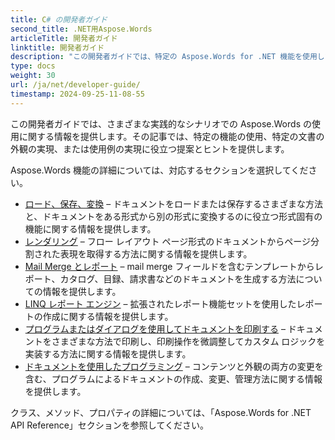 ```yaml
---
title: C# の開発者ガイド
second_title: .NET用Aspose.Words
articleTitle: 開発者ガイド
linktitle: 開発者ガイド
description: "この開発者ガイドでは、特定の Aspose.Words for .NET 機能を使用したり、特定のドキュメントの外観を実現したり、ユースケースを可能にしたりするのに役立つ実践的なシナリオとヒントについて説明します。"
type: docs
weight: 30
url: /ja/net/developer-guide/
timestamp: 2024-09-25-11-08-55
---
```


この開発者ガイドでは、さまざまな実践的なシナリオでの Aspose.Words の使用に関する情報を提供します。その記事では、特定の機能の使用、特定の文書の外観の実現、または使用例の実現に役立つ提案とヒントを提供します。

Aspose.Words 機能の詳細については、対応するセクションを選択してください。

- [ロード、保存、変換](/words/ja/net/loading-saving-and-converting/) – ドキュメントをロードまたは保存するさまざまな方法と、ドキュメントをある形式から別の形式に変換するのに役立つ形式固有の機能に関する情報を提供します。
- [レンダリング](/words/ja/net/rendering/) – フロー レイアウト ページ形式のドキュメントからページ分割された表現を取得する方法に関する情報を提供します。
- [Mail Merge とレポート](/words/net/mail-merge-and-reporting/) – mail merge フィールドを含むテンプレートからレポート、カタログ、目録、請求書などのドキュメントを生成する方法についての情報を提供します。
- [LINQ レポート エンジン](/words/net/linq-reporting-engine/) – 拡張されたレポート機能セットを使用したレポートの作成に関する情報を提供します。
- [プログラムまたはダイアログを使用してドキュメントを印刷する](/words/ja/net/print-a-document-programmatically-or-using-dialogs/) – ドキュメントをさまざまな方法で印刷し、印刷操作を微調整してカスタム ロジックを実装する方法に関する情報を提供します。
- [ドキュメントを使用したプログラミング](/words/ja/net/programming-with-documents/) – コンテンツと外観の両方の変更を含む、プログラムによるドキュメントの作成、変更、管理方法に関する情報を提供します。

クラス、メソッド、プロパティの詳細については、「Aspose.Words for .NET API Reference」セクションを参照してください。
